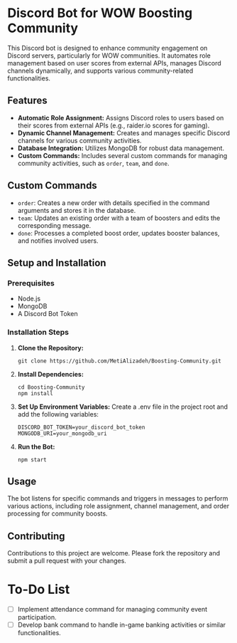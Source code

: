 # Discord Bot for WOW Boosting Community

This Discord bot is designed to enhance community engagement on Discord servers, particularly for WOW communities. It automates role management based on user scores from external APIs, manages Discord channels dynamically, and supports various community-related functionalities.

## Features

- **Automatic Role Assignment:** Assigns Discord roles to users based on their scores from external APIs (e.g., raider.io scores for gaming).
- **Dynamic Channel Management:** Creates and manages specific Discord channels for various community activities.
- **Database Integration:** Utilizes MongoDB for robust data management.
- **Custom Commands:** Includes several custom commands for managing community activities, such as `order`, `team`, and `done`.

## Custom Commands

- `order`: Creates a new order with details specified in the command arguments and stores it in the database.
- `team`: Updates an existing order with a team of boosters and edits the corresponding message.
- `done`: Processes a completed boost order, updates booster balances, and notifies involved users.

## Setup and Installation

### Prerequisites

- Node.js
- MongoDB
- A Discord Bot Token

### Installation Steps

1. **Clone the Repository:**
   ```
   git clone https://github.com/MetiAlizadeh/Boosting-Community.git
   ```
2. **Install Dependencies:**
   ```
   cd Boosting-Community
   npm install
   ```
3. **Set Up Environment Variables:**
 Create a .env file in the project root and add the following variables:
   ```
   DISCORD_BOT_TOKEN=your_discord_bot_token
   MONGODB_URI=your_mongodb_uri
   ```
4. **Run the Bot:**
   ```
   npm start
   ```

## Usage

The bot listens for specific commands and triggers in messages to perform various actions, including role assignment, channel management, and order processing for community boosts.

## Contributing

Contributions to this project are welcome. Please fork the repository and submit a pull request with your changes.

# To-Do List
- [ ]  Implement attendance command for managing community event participation.
- [ ]  Develop bank command to handle in-game banking activities or similar functionalities.
